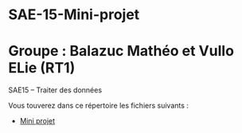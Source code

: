 # SAE-15-Mini-projet

# Groupe : Balazuc Mathéo et Vullo ELie (RT1)

SAE15 – Traiter des données <br>




Vous touverez dans ce répertoire les fichiers suivants :
- [Mini projet](Mini%20projet.py)